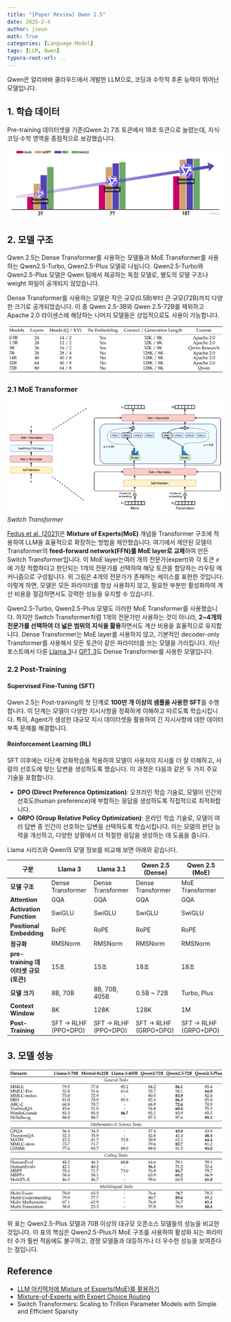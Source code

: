 ```yaml
---
title: "[Paper Review] Qwen 2.5"
date: 2025-2-4
author: jieun
math: True
categories: [Language-Model]
tags: [LLM, Qwen]
typora-root-url: ..
---
```


Qwen은 알리바바 클라우드에서 개발한 LLM으로, 코딩과 수학적 추론 능력이 뛰어난 모델입니다.

## 1. 학습 데이터

Pre-training 데이터셋을 기존(Qwen 2) 7조 토큰에서 18조 토큰으로 늘렸는데, 지식·코딩·수학 영역을 중점적으로 보강했습니다.

![](/assets/img/llm/qwen1.png)

## 2. 모델 구조

Qwen 2.5는 Dense Transformer를 사용하는 모델들과 MoE Transformer를 사용하는 Qwen2.5-Turbo, Qwen2.5-Plus 모델로 나뉩니다. Qwen2.5-Turbo와 Qwen2.5-Plus 모델은 Qwen 팀에서 제공하는 독점 모델로, 별도의 모델 구조나 weight 파일이 공개되지 않았습니다.

Dense Transformer를 사용하는 모델은 작은 규모(0.5B)부터 큰 규모(72B)까지 다양한 크기로 공개되었습니다. 이 중 Qwen 2.5-3B와 Qwen 2.5-72B를 제외하고 Apache 2.0 라이센스에 해당하는 나머지 모델들은 상업적으로도 사용이 가능합니다.

![](/assets/img/llm/qwen_models.png)

### 2.1 MoE Transformer

![](/assets/img/llm/MoE.png)
_Switch Transformer_

[Fedus et al. (2021)](https://arxiv.org/pdf/2101.03961)은 **Mixture of Experts(MoE)** 개념을 Transformer 구조에 적용하여 LLM을 효율적으로 확장하는 방법을 제안했습니다. 여기에서 제안된 모델이 Transformer의 **feed-forward network(FFN)를 MoE layer로 교체**하여 만든 Switch Transformer입니다. 이 MoE layer는여러 개의 전문가(expert)와 각 토큰 $x$에 가장 적합하다고 판단되는 1개의 전문가를 선택하여 해당 토큰을 할당하는 라우팅 메커니즘으로 구성됩니다. 위 그림은 4개의 전문가가 존재하는 케이스를 표현한 것입니다. 이렇게 하면, 모델은 모든 파라미터를 항상 사용하지 않고, 필요한 부분만 활성화하여 계산 비용을 절감하면서도 강력한 성능을 유지할 수 있습니다.

Qwen2.5-Turbo, Qwen2.5-Plus 모델도 이러한 MoE Transformer를 사용했습니다. 하지만 Switch Transformer처럼 1개의 전문가만 사용하는 것이 아니라, **2~4개의 전문가를 선택하여 더 넓은 범위의 지식을 활용**하면서도 계산 비용을 효율적으로 유지합니다. Dense Transformer는 MoE layer를 사용하지 않고, 기본적인 decoder-only Transformer를 사용해서 모든 토큰이 같은 파라미터를 쓰는 모델을 가리킵니다. 지난 포스트에서 다룬 [Llama 3](https://jieun121070.github.io/posts/LLaMA3/)나 [GPT 3](https://jieun121070.github.io/posts/GPT3/)도 Dense Transformer를 사용한 모델입니다.

### 2.2 Post-Training

#### Supervised Fine-Tuning (SFT)

Qwen 2.5는 Post-training의 첫 단계로 **100만 개 이상의 샘플을 사용한 SFT**를 수행합니다. 이 단계는 모델이 다양한 지시사항을 정확하게 이해하고 따르도록 학습시킵니다. 특히, Agent가 생성한 대규모 지시 데이터셋을 활용하여 긴 지시사항에 대한 데이터 부족 문제를 해결합니다.

#### Reinforcement Learning (RL)

SFT 이후에는 다단계 강화학습을 적용하여 모델이 사용자의 지시를 더 잘 이해하고, 사람의 선호도에 맞는 답변을 생성하도록 했습니다. 이 과정은 다음과 같은 두 가지 주요 기술을 포함합니다.

- **DPO (Direct Preference Optimization)**: 오프라인 학습 기술로, 모델이 인간의 선호도(human preference)에 부합하는 응답을 생성하도록 직접적으로 최적화합니다.
- **GRPO (Group Relative Policy Optimization)**: 온라인 학습 기술로, 모델이 여러 답변 중 인간이 선호하는 답변을 선택하도록 학습시킵니다. 이는 모델의 판단 능력을 개선하고, 다양한 상황에서 더 적절한 응답을 생성하는 데 도움을 줍니다.

Llama 시리즈와 Qwen의 모델 정보를 비교해 보면 아래와 같습니다.

| 구분                                  | **Llama 3**          | **Llama 3.1**        | **Qwen 2.5 (Dense)**  | **Qwen 2.5 (MoE)**    |
| ------------------------------------- | -------------------- | -------------------- | --------------------- | --------------------- |
| **모델 구조**                         | Dense Transformer    | Dense Transformer    | Dense Transformer     | MoE Transformer       |
| **Attention**                         | GQA                  | GQA                  | GQA                   | GQA                   |
| **Activation Function**               | SwiGLU               | SwiGLU               | SwiGLU                | SwiGLU                |
| **Positional Embedding**              | RoPE                 | RoPE                 | RoPE                  | RoPE                  |
| **정규화**                            | RMSNorm              | RMSNorm              | RMSNorm               | RMSNorm               |
| **pre-training 데이터셋 규모 (토큰)** | 15조                 | 15조                 | 18조                  | 18조                  |
| **모델 크기**                         | 8B, 70B              | 8B, 70B, 405B        | 0.5B ~ 72B            | Turbo, Plus           |
| **Context Window**                    | 8K                   | 128K                 | 128K                  | 1M                    |
| **Post-Training**                     | SFT → RLHF (PPO+DPO) | SFT → RLHF (PPO+DPO) | SFT → RLHF (GRPO+DPO) | SFT → RLHF (GRPO+DPO) |

## 3. 모델 성능

![](/assets/img/llm/qwen_performance.png)

위 표는 Qwen2.5-Plus 모델과 70B 이상의 대규모 오픈소스 모델들의 성능을 비교한 것입니다. 이 표의 핵심은 Qwen2.5-Plus가 MoE 구조를 사용하여 활성화 되는 파라미터 수가 훨씬 적음에도 불구하고, 경쟁 모델들과 대등하거나 더 우수한 성능을 보여준다는 점입니다.

## Reference

- [LLM 아키텍처에 Mixture of Experts(MoE)를 활용하기](https://developer.nvidia.com/ko-kr/blog/applying-mixture-of-experts-in-llm-architectures/)
- [Mixture-of-Experts with Expert Choice Routing](https://research.google/blog/mixture-of-experts-with-expert-choice-routing/)
- Switch Transformers: Scaling to Trillion Parameter Models with Simple and Efficient Sparsity
